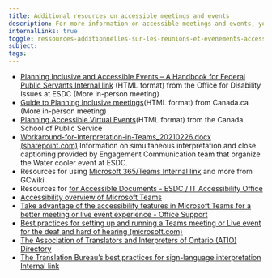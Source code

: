 ```yaml
---
title: Additional resources on accessible meetings and events
description: For more information on accessible meetings and events, you can consult this list of links.
internalLinks: true
toggle: ressources-additionnelles-sur-les-reunions-et-evenements-accessibles
subject:
tags:
---
```


- [Planning Inclusive and Accessible Events – A Handbook for Federal Public Servants<span class="fas fa-external-link-square-alt mrgn-lft-sm mrgn-rght-sm"></span><span class="wb-inv"> Internal link</span>](https://intranet.canada.ca/hr-rh/ve/dee-deme/piae-peia-eng.asp) (HTML format) from the Office for Disability Issues at ESDC (More in-person meeting)
- [Guide to Planning Inclusive meetings](https://www.canada.ca/en/employment-social-development/programs/disability/arc/inclusive-meetings.html#h2.1-h3.1)(HTML format) from Canada.ca (More in-person meeting)
- [Planning Accessible Virtual Events](https://www.csps-efpc.gc.ca/Tools/jobaids/access-virtual-events-eng.aspx)(HTML format) from the Canada School of Public Service
- [Workaround-for-Interpretation-in-Teams_20210226.docx (sharepoint.com)](https://014gc.sharepoint.com/:w:/r/sites/CMC-GCC/_layouts/15/Doc.aspx?sourcedoc=%7B454E1503-6718-4AC9-B39F-D4533E6474B3%7D&file=Workaround-for-Interpretation-in-Teams_20210226.docx&action=default&mobileredirect=true&cid=b44d710e-9cf5-4780-a869-06ecac409031) Information on simultaneous interpretation and close captioning provided by Engagement Communication team that organize the Water cooler event at ESDC.
- Resources for using [Microsoft 365/Teams<span class="fas fa-external-link-square-alt mrgn-lft-sm mrgn-rght-sm"></span><span class="wb-inv"> Internal link</span>](https://wiki.gccollab.ca/M365/Home/Teams) and more from GCwiki
- Resources for [for Accessible Documents - ESDC / IT Accessibility Office](https://bati-itao.github.io/resources/accessible-documents-en.html)
- [Accessibility overview of Microsoft Teams](https://support.microsoft.com/en-us/topic/accessibility-overview-of-microsoft-teams-2d4009e7-1300-4766-87e8-7a217496c3d5?ui=en-us&rs=en-us&ad=us)
- [Take advantage of the accessibility features in Microsoft Teams for a better meeting or live event experience - Office Support](https://support.microsoft.com/en-us/office/take-advantage-of-the-accessibility-features-in-microsoft-teams-for-a-better-meeting-or-live-event-experience-eec38ba3-689b-4ab4-8b6a-1c1c30259d86)
- [Best practices for setting up and running a Teams meeting or Live event for the deaf and hard of hearing (microsoft.com)](https://support.microsoft.com/en-us/topic/best-practices-for-setting-up-and-running-a-teams-meeting-or-live-event-for-the-deaf-and-hard-of-hearing-6d5ff6ac-c6f3-434b-ac95-c6e2e15ff0ac)
- [The Association of Translators and Interpreters of Ontario (ATIO) Directory](https://atio.on.ca/directory/)
- [The Translation Bureau’s best practices for sign-language interpretation<span class="fas fa-external-link-square-alt mrgn-lft-sm mrgn-rght-sm"></span><span class="wb-inv"> Internal link</span>](http://gcintranet.tpsgc-pwgsc.gc.ca/bt-tb/interpretation/pratiques-practices-eng.html)
